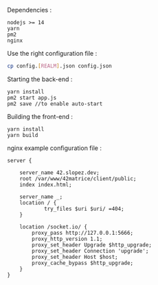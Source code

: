 Dependencies : 

```
nodejs >= 14
yarn
pm2
nginx
```

Use the right configuration file : 

```bash
cp config.[REALM].json config.json
```

Starting the back-end :
```
yarn install
pm2 start app.js
pm2 save //to enable auto-start
```

Building the front-end : 
```
yarn install
yarn build
```

nginx example configuration file :

```
server {

    server_name 42.slopez.dev;
	root /var/www/42matrice/client/public;
	index index.html;

	server_name _;
	location / {
			try_files $uri $uri/ =404;
	}

	location /socket.io/ {
		proxy_pass http://127.0.0.1:5666;
		proxy_http_version 1.1;
		proxy_set_header Upgrade $http_upgrade;
		proxy_set_header Connection 'upgrade';
		proxy_set_header Host $host;
		proxy_cache_bypass $http_upgrade;
	}
}
```